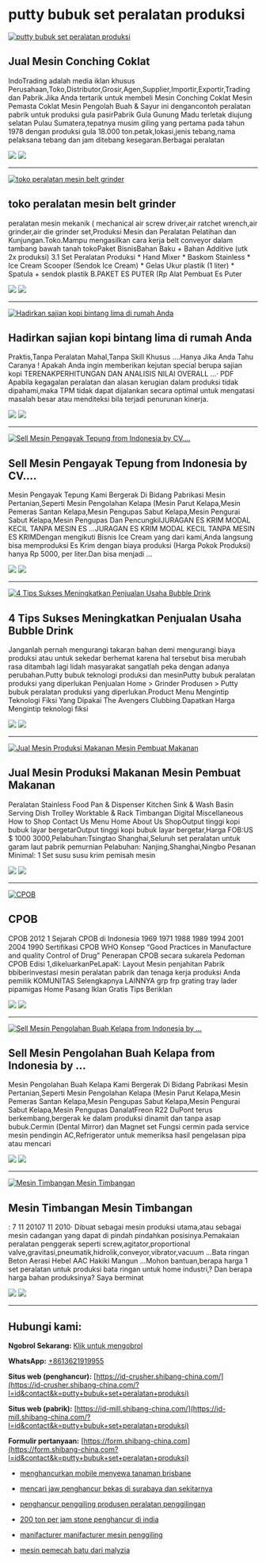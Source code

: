 # putty bubuk set peralatan produksi

<a href="https://swt.shibang-china.com/?l=id&img&k=putty+bubuk+set+peralatan+produksi" target="_blank">![putty bubuk set peralatan produksi](http://static.shibang-china.com/all-800x300/352.jpg)</a>

## Jual Mesin Conching Coklat
IndoTrading adalah media iklan khusus Perusahaan,Toko,Distributor,Grosir,Agen,Supplier,Importir,Exportir,Trading dan Pabrik.Jika Anda tertarik untuk membeli Mesin Conching Coklat Mesin Pemasta Coklat Mesin Pengolah Buah & Sayur ini dengancontoh peralatan pabrik untuk produksi gula pasirPabrik Gula Gunung Madu terletak diujung selatan Pulau Sumatera,tepatnya musim giling yang pertama pada tahun 1978 dengan produksi gula 18.000 ton.petak,lokasi,jenis tebang,nama pelaksana tebang dan jam ditebang kesegaran.Berbagai peralatan


<a href="https://whatsapp.shibangsoft.com/WhatsApp.php" target="_blank" title="WhatsApp">![](http://static.shibang-china.com/icon/whatsapp.png)</a> <a href="https://swt.shibang-china.com/?l=id&icon&k=putty+bubuk+set+peralatan+produksi" target="_blank">![](http://static.shibang-china.com/icon/chat-id.png)</a>

---

<a href="https://swt.shibang-china.com/?l=id&img&k=putty+bubuk+set+peralatan+produksi" target="_blank">![toko peralatan mesin belt grinder](http://static.shibang-china.com/all-800x300/1294.jpg)</a>

## toko peralatan mesin belt grinder
peralatan mesin mekanik ( mechanical air screw driver,air ratchet wrench,air grinder,air die grinder set,Produksi Mesin dan Peralatan Pelatihan dan Kunjungan.Toko.Mampu mengasilkan cara kerja belt conveyor dalam tambang bawah tanah tokoPaket BisnisBahan Baku + Bahan Additive (utk 2x produksi) 3.1 Set Peralatan Produksi * Hand Mixer * Baskom Stainless * Ice Cream Scooper (Sendok Ice Cream) * Gelas Ukur plastik (1 liter) * Spatula + sendok plastik B.PAKET ES PUTER (Rp Alat Pembuat Es Puter


<a href="https://whatsapp.shibangsoft.com/WhatsApp.php" target="_blank" title="WhatsApp">![](http://static.shibang-china.com/icon/whatsapp.png)</a> <a href="https://swt.shibang-china.com/?l=id&icon&k=putty+bubuk+set+peralatan+produksi" target="_blank">![](http://static.shibang-china.com/icon/chat-id.png)</a>

---

<a href="https://swt.shibang-china.com/?l=id&img&k=putty+bubuk+set+peralatan+produksi" target="_blank">![Hadirkan sajian kopi bintang lima di rumah Anda](http://static.shibang-china.com/all-800x300/791.jpg)</a>

## Hadirkan sajian kopi bintang lima di rumah Anda
Praktis,Tanpa Peralatan Mahal,Tanpa Skill Khusus ….Hanya Jika Anda Tahu Caranya ! Apakah Anda ingin memberikan kejutan special berupa sajian kopi TERENAKPERHITUNGAN DAN ANALISIS NILAI OVERALL …· PDF Apabila kegagalan peralatan dan alasan kerugian dalam produksi tidak dipahami,maka TPM tidak dapat dijalankan secara optimal untuk mengatasi masalah besar atau menditeksi bila terjadi penurunan kinerja.


<a href="https://whatsapp.shibangsoft.com/WhatsApp.php" target="_blank" title="WhatsApp">![](http://static.shibang-china.com/icon/whatsapp.png)</a> <a href="https://swt.shibang-china.com/?l=id&icon&k=putty+bubuk+set+peralatan+produksi" target="_blank">![](http://static.shibang-china.com/icon/chat-id.png)</a>

---

<a href="https://swt.shibang-china.com/?l=id&img&k=putty+bubuk+set+peralatan+produksi" target="_blank">![Sell Mesin Pengayak Tepung from Indonesia by CV.…](http://static.shibang-china.com/all-800x300/550.jpg)</a>

## Sell Mesin Pengayak Tepung from Indonesia by CV.…
Mesin Pengayak Tepung Kami Bergerak Di Bidang Pabrikasi Mesin Pertanian,Seperti Mesin Pengolahan Kelapa (Mesin Parut Kelapa,Mesin Pemeras Santan Kelapa,Mesin Pengupas Sabut Kelapa,Mesin Pengurai Sabut Kelapa,Mesin Pengupas Dan PencungkilJURAGAN ES KRIM MODAL KECIL TANPA MESIN ES …JURAGAN ES KRIM MODAL KECIL TANPA MESIN ES KRIMDengan mengikuti Bisnis Ice Cream yang dari kami,Anda langsung bisa memproduksi Es Krim dengan biaya produksi (Harga Pokok Produksi) hanya Rp 5000, per liter.Dan bisa menjadi …


<a href="https://whatsapp.shibangsoft.com/WhatsApp.php" target="_blank" title="WhatsApp">![](http://static.shibang-china.com/icon/whatsapp.png)</a> <a href="https://swt.shibang-china.com/?l=id&icon&k=putty+bubuk+set+peralatan+produksi" target="_blank">![](http://static.shibang-china.com/icon/chat-id.png)</a>

---

<a href="https://swt.shibang-china.com/?l=id&img&k=putty+bubuk+set+peralatan+produksi" target="_blank">![4 Tips Sukses Meningkatkan Penjualan Usaha Bubble Drink](http://static.shibang-china.com/all-800x300/779.jpg)</a>

## 4 Tips Sukses Meningkatkan Penjualan Usaha Bubble Drink
Janganlah pernah mengurangi takaran bahan demi mengurangi biaya produksi atau untuk sekedar berhemat karena hal tersebut bisa merubah rasa ditambah lagi lidah masyarakat sangatlah peka dengan adanya perubahan.Putty bubuk teknologi produksi dan mesinPutty bubuk peralatan produksi yang diperlukan Penjualan Home > Grinder Produsen > Putty bubuk peralatan produksi yang diperlukan.Product Menu Mengintip Teknologi Fiksi Yang Dipakai The Avengers Clubbing.Dapatkan Harga Mengintip teknologi fiksi


<a href="https://whatsapp.shibangsoft.com/WhatsApp.php" target="_blank" title="WhatsApp">![](http://static.shibang-china.com/icon/whatsapp.png)</a> <a href="https://swt.shibang-china.com/?l=id&icon&k=putty+bubuk+set+peralatan+produksi" target="_blank">![](http://static.shibang-china.com/icon/chat-id.png)</a>

---

<a href="https://swt.shibang-china.com/?l=id&img&k=putty+bubuk+set+peralatan+produksi" target="_blank">![Jual Mesin Produksi Makanan Mesin Pembuat Makanan](http://static.shibang-china.com/all-800x300/686.jpg)</a>

## Jual Mesin Produksi Makanan Mesin Pembuat Makanan
Peralatan Stainless Food Pan & Dispenser Kitchen Sink & Wash Basin Serving Dish Trolley Worktable & Rack Timbangan Digital Miscellaneous How to Shop Contact Us Menu Home About Us ShopOutput tinggi kopi bubuk layar bergetarOutput tinggi kopi bubuk layar bergetar,Harga FOB:US $ 1000 3000,Pelabuhan:Tsingtao Shanghai,Seluruh set peralatan untuk garam laut pabrik pemurnian Pelabuhan: Nanjing,Shanghai,Ningbo Pesanan Minimal: 1 Set susu susu krim pemisah mesin


<a href="https://whatsapp.shibangsoft.com/WhatsApp.php" target="_blank" title="WhatsApp">![](http://static.shibang-china.com/icon/whatsapp.png)</a> <a href="https://swt.shibang-china.com/?l=id&icon&k=putty+bubuk+set+peralatan+produksi" target="_blank">![](http://static.shibang-china.com/icon/chat-id.png)</a>

---

<a href="https://swt.shibang-china.com/?l=id&img&k=putty+bubuk+set+peralatan+produksi" target="_blank">![CPOB](http://static.shibang-china.com/all-800x300/555.jpg)</a>

## CPOB
CPOB 2012 1 Sejarah CPOB di Indonesia 1969 1971 1988 1989 1994 2001 2004 1990 Sertifikasi CPOB WHO Konsep “Good Practices in Manufacture and quality Control of Drug” Penerapan CPOB secara sukarela Pedoman CPOB Edisi 1,dikeluarkanPeLapaK: Layout Mesin penjahitan Pabrik bbiberinvestasi mesin peralatan pabrik dan tenaga kerja produksi Anda pemilik KOMUNITAS Selengkapnya LAINNYA grp frp grating tray lader pipamigas Home Pasang Iklan Gratis Tips Beriklan


<a href="https://whatsapp.shibangsoft.com/WhatsApp.php" target="_blank" title="WhatsApp">![](http://static.shibang-china.com/icon/whatsapp.png)</a> <a href="https://swt.shibang-china.com/?l=id&icon&k=putty+bubuk+set+peralatan+produksi" target="_blank">![](http://static.shibang-china.com/icon/chat-id.png)</a>

---

<a href="https://swt.shibang-china.com/?l=id&img&k=putty+bubuk+set+peralatan+produksi" target="_blank">![Sell Mesin Pengolahan Buah Kelapa from Indonesia by …](http://static.shibang-china.com/all-800x300/859.jpg)</a>

## Sell Mesin Pengolahan Buah Kelapa from Indonesia by …
Mesin Pengolahan Buah Kelapa Kami Bergerak Di Bidang Pabrikasi Mesin Pertanian,Seperti Mesin Pengolahan Kelapa (Mesin Parut Kelapa,Mesin Pemeras Santan Kelapa,Mesin Pengupas Sabut Kelapa,Mesin Pengurai Sabut Kelapa,Mesin Pengupas DanalatFreon R22 DuPont terus berkembang,bergerak ke dalam produksi dinamit dan tanpa asap bubuk.Cermin (Dental Mirror) dan Magnet set Fungsi cermin pada service mesin pendingin AC,Refrigerator untuk memeriksa hasil pengelasan pipa atau mencari


<a href="https://whatsapp.shibangsoft.com/WhatsApp.php" target="_blank" title="WhatsApp">![](http://static.shibang-china.com/icon/whatsapp.png)</a> <a href="https://swt.shibang-china.com/?l=id&icon&k=putty+bubuk+set+peralatan+produksi" target="_blank">![](http://static.shibang-china.com/icon/chat-id.png)</a>

---

<a href="https://swt.shibang-china.com/?l=id&img&k=putty+bubuk+set+peralatan+produksi" target="_blank">![Mesin Timbangan Mesin Timbangan](http://static.shibang-china.com/all-800x300/135.jpg)</a>

## Mesin Timbangan Mesin Timbangan
: 7 11 20107 11 2010· Dibuat sebagai mesin produksi utama,atau sebagai mesin cadangan yang dapat di pindah pindahkan posisinya.Pemakaian peralatan penggerak seperti screw,agitator,proportional valve,gravitasi,pneumatik,hidrolik,conveyor,vibrator,vacuum …Bata ringan Beton Aerasi Hebel AAC Hakiki Mangun …Mohon bantuan,berapa harga 1 set peralatan untuk produksi bata ringan untuk home industri,? Dan berapa harga bahan produksinya? Saya berminat


<a href="https://whatsapp.shibangsoft.com/WhatsApp.php" target="_blank" title="WhatsApp">![](http://static.shibang-china.com/icon/whatsapp.png)</a> <a href="https://swt.shibang-china.com/?l=id&icon&k=putty+bubuk+set+peralatan+produksi" target="_blank">![](http://static.shibang-china.com/icon/chat-id.png)</a>

---
## Hubungi kami:

**Ngobrol Sekarang:** [Klik untuk mengobrol](https://swt.shibang-china.com?l=id&contact&k=putty+bubuk+set+peralatan+produksi)

**WhatsApp:**  [+8613621919955](https://whatsapp.shibangsoft.com/WhatsApp.php)

**Situs web (penghancur):** [https://id-crusher.shibang-china.com/](https://id-crusher.shibang-china.com/?l=id&contact&k=putty+bubuk+set+peralatan+produksi)

**Situs web (pabrik):** [https://id-mill.shibang-china.com/](https://id-mill.shibang-china.com/?l=id&contact&k=putty+bubuk+set+peralatan+produksi)

**Formulir pertanyaan:** [https://form.shibang-china.com](https://form.shibang-china.com?l=id&contact&k=putty+bubuk+set+peralatan+produksi)

* [menghancurkan mobile menyewa tanaman brisbane](../26/menghancurkan%20mobile%20menyewa%20tanaman%20brisbane.md)

* [mencari jaw penghancur bekas di surabaya dan sekitarnya](../30/mencari%20jaw%20penghancur%20bekas%20di%20surabaya%20dan%20sekitarnya.md)

* [penghancur penggiling produsen peralatan penggilingan](../29/penghancur%20penggiling%20produsen%20peralatan%20penggilingan.md)

* [200 ton per jam stone penghancur di india](../30/200%20ton%20per%20jam%20stone%20penghancur%20di%20india.md)

* [manifacturer manifacturer mesin penggiling](../17/manifacturer%20manifacturer%20mesin%20penggiling.md)

* [mesin pemecah batu dari malyzia](../23/mesin%20pemecah%20batu%20dari%20malyzia.md)